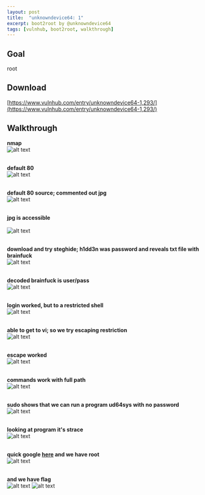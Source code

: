 ```yaml
---
layout: post
title:  "unknowndevice64: 1"
excerpt: boot2root by @unknowndevice64
tags: [vulnhub, boot2root, walkthrough]
---
```


## Goal #
root

## Download #
[https://www.vulnhub.com/entry/unknowndevice64-1,293/](https://www.vulnhub.com/entry/unknowndevice64-1,293/)

## Walkthrough #

**nmap**
<br>![alt text](../vulnhub/unknowndevice64_1/nmap.png)
<br><br>

**default 80**
<br>![alt text](../vulnhub/unknowndevice64_1/default80.png)
<br><br>

**default 80 source; commented out jpg**
<br>![alt text](../vulnhub/unknowndevice64_1/default_source.png)
<br><br>

**jpg is accessible**<br>
<br>![alt text](../vulnhub/unknowndevice64_1/key_hidden.png)
<br><br>

**download and try steghide; h1dd3n was password and reveals txt file with brainfuck**
<br>![alt text](../vulnhub/unknowndevice64_1/hidden_brain.png)
<br><br>

**decoded brainfuck is user/pass**
<br>![alt text](../vulnhub/unknowndevice64_1/brain_decode.png)
<br><br>

**login worked, but to a restricted shell**
<br>![alt text](../vulnhub/unknowndevice64_1/restricted_shell.png)
<br><br>

**able to get to vi; so we try escaping restriction**
<br>![alt text](../vulnhub/unknowndevice64_1/vi_cmd.png)
<br><br>

**escape worked**
<br>![alt text](../vulnhub/unknowndevice64_1/vi_shell.png)
<br><br>

**commands work with full path**
<br>![alt text](../vulnhub/unknowndevice64_1/cmds.png)
<br><br>

**sudo shows that we can run a program ud64sys with no password**
<br>![alt text](../vulnhub/unknowndevice64_1/sudo.png)
<br><br>

**looking at program it's strace**
<br>![alt text](../vulnhub/unknowndevice64_1/strace.png)
<br><br>

**quick google [here](https://bltsec.ninja/2017/12/23/penetration-testing-linux-local-privilege-escalation-dev-random-k2/) and we have root**
<br>![alt text](../vulnhub/unknowndevice64_1/strace_root.png)
<br><br>

**and we have flag**
<br>![alt text](../vulnhub/unknowndevice64_1/flag1.png)
![alt text](../vulnhub/unknowndevice64_1/flag2.png)

